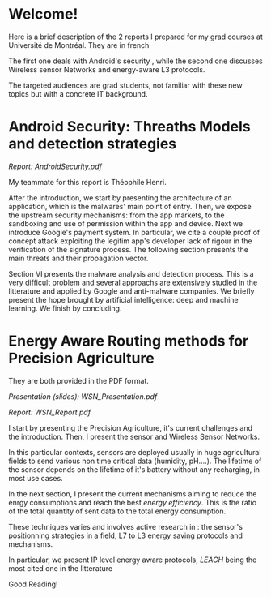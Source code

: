 # Welcome!

Here is a brief description of the 2 reports I prepared for my grad courses at Université de Montréal.
They are in french

The first one deals with Android's security , while the second one discusses Wireless sensor Networks and energy-aware L3 protocols.

The targeted audiences are grad students, not familiar with these new topics but with a concrete IT background.

# Android Security: Threaths Models and detection strategies

*Report: AndroidSecurity.pdf*

My teammate for this report is Théophile Henri.

After the introduction, we start by presenting the architecture of an application, which is the malwares' main point of entry.
Then, we expose the upstream security mechanisms: from the app markets, to the sandboxing and use of permission within the app and device. 
Next we introduce Google's payment system. In particular, we cite a couple proof of concept attack exploiting the legitim app's developer lack of rigour in the verification of the signature process.
The following section presents the main threats and their propagation vector.

Section VI presents the malware analysis and detection process. This is a very difficult problem and several approachs are extensively studied in the litterature and applied by Google and anti-malware companies.
We briefly present the hope brought by artificial intelligence: deep and machine learning. 
We finish by concluding.



# Energy Aware Routing methods for Precision Agriculture

They are both provided in the PDF format.

*Presentation (slides): WSN_Presentation.pdf*

*Report: WSN_Report.pdf*

I start by presenting the Precision Agriculture, it's current challenges and the introduction. Then, I present the sensor and Wireless Sensor Networks.

In this particular contexts, sensors are deployed usually in huge agricultural fields to send various non time critical data (humidity, pH....). The lifetime of the sensor depends on the lifetime of it's battery without any recharging, in most use cases.

In the next section, I present the current mechanisms aiming to reduce the enrgy consumptions and reach the best *energy efficiency*. This is the ratio of the total quantity of sent data to the total energy consumption.


These techniques varies and involves active research in : the sensor's positionning strategies in a field, L7 to L3 energy saving protocols and mechanisms.

In particular, we present IP level energy aware protocols, *LEACH* being the most cited one in the litterature





Good Reading!
